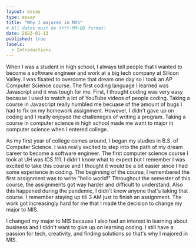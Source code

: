 ```yaml
---
layout: essay
type: essay
title: "Why I majored in MIS"
# All dates must be YYYY-MM-DD format!
date: 2023-01-13
published: true
labels:
  - Introductions
---
```


When I was a student in high school, I always tell people that I wanted to become a software engineer and work at a big tech company at Silicon Valley. I was fixated to overcome that dream one day so I took an AP Computer Science course. The first coding language I learned was Javascript and it was tough for me. First, I thought coding was very easy because I used to watch a lot of YouTube videos of people coding. Taking a course in Javascript really humbled me becuase of the amount of bugs I had to fix on my homework assignment. However, I didn't gave up on coding and I really enjoyed the challeneges of writing a program. Taking a course in computer science in high school made me want to major in computer science when I entered college.

As my first year of college comes around, I began my studies in B.S. of Computer Science. I was really excited to step into the path of my dream career to become a software engineer. The first computer science course I took at UH was ICS 111. I didn't know what to expect but I remember I was excited to take this course and I thought it would be a bit easier since I had some experience in coding. The beginning of the course, I remembered the first assignment was to write "hello world!" Throughout the semester of this course, the assignments got way harder and difficult to understand. Also this happened during the pandemic, I didn't know anyone that's taking that course. I remember staying up till 3 AM just to finish an assignment. The work got increasingly hard for me that I made the decision to change my major to MIS. 

I changed my major to MIS because I also had an interest in learning about business and I didn't want to give up on learning coding. I still have a passion for tech, creativity, and finding solutions so that's why I majored in MIS.
